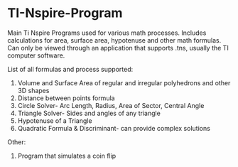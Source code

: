 # TI-Nspire-Program
Main Ti Nspire Programs used for various math processes. Includes calculations for area, surface area, hypotenuse and other math formulas. Can only be viewed through an application that supports .tns, usually the TI computer software.

List of all formulas and process supported:
1. Volume and Surface Area of regular and irregular polyhedrons and other 3D shapes 
2. Distance between points formula
3. Circle Solver- Arc Length, Radius, Area of Sector, Central Angle 
4. Triangle Solver- Sides and angles of any triangle
5. Hypotenuse of a Triangle
6. Quadratic Formula & Discriminant- can provide complex solutions

Other:
1. Program that simulates a coin flip
